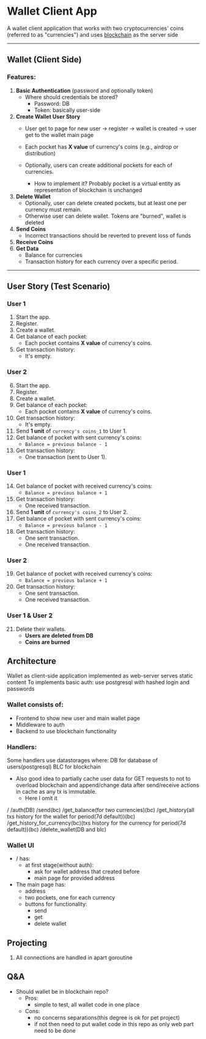 # Wallet Client App
A wallet client application that works with two cryptocurrencies' coins (referred to as "currencies") and uses [blockchain](https://github.com/pathfinder177/blockchain_go) as the server side

---

## Wallet (Client Side)

### Features:
1. **Basic Authentication** (password and optionally token)  
   - Where should credentials be stored?
        - Password: DB
        - Token: basically user-side
2. **Create Wallet User Story**
   - User get to page for new user -> register -> wallet is created -> user get to the wallet main page
   - Each pocket has **X value** of currency's coins (e.g., airdrop or distribution)
   
   - Optionally, users can create additional pockets for each of currencies.
        - How to implement it? Probably pocket is a virtual entity as representation of blockchain is unchanged
3. **Delete Wallet**
   - Optionally, user can delete created pockets, but at least one per currency must remain.
   - Otherwise user can delete wallet. Tokens are "burned", wallet is deleted
4. **Send Coins**
   - Incorrect transactions should be reverted to prevent loss of funds
5. **Receive Coins**
6. **Get Data**
   - Balance for currencies
   - Transaction history for each currency over a specific period.  

---

## User Story (Test Scenario)

### **User 1**
1. Start the app.  
2. Register.  
3. Create a wallet.  
4. Get balance of each pocket:  
   - Each pocket contains **X value** of currency's coins.  
5. Get transaction history:  
   - It's empty.  

### **User 2**
6. Start the app.  
7. Register.  
8. Create a wallet.  
9. Get balance of each pocket:  
   - Each pocket contains **X value** of currency's coins.  
10. Get transaction history:  
    - It's empty.  
11. Send **1 unit** of `currency's coins_1` to User 1.  
12. Get balance of pocket with sent currency's coins:  
    - `Balance = previous balance - 1`  
13. Get transaction history:  
    - One transaction (sent to User 1).  

### **User 1**
14. Get balance of pocket with received currency's coins:  
    - `Balance = previous balance + 1`  
15. Get transaction history:  
    - One received transaction.  
16. Send **1 unit** of `currency's coins_2` to User 2.  
17. Get balance of pocket with sent currency's coins:  
    - `Balance = previous balance - 1`  
18. Get transaction history:  
    - One sent transaction.  
    - One received transaction.  

### **User 2**
19. Get balance of pocket with received currency's coins:  
    - `Balance = previous balance + 1`  
20. Get transaction history:  
    - One sent transaction.  
    - One received transaction.  

### **User 1 & User 2**
21. Delete their wallets.
    - **Users are deleted from DB**
    - **Coins are burned**

## Architecture
Wallet as client-side application implemented as web-server serves static content
To implements basic auth: use postgresql with hashed login and passwords

### Wallet consists of:
- Frontend to show new user and main wallet page
- Middleware to auth
- Backend to use blockchain functionality

### Handlers:
Some handlers use datastorages where:
DB for database of users(postgresql)
BLC for blockchain

- Also good idea to partially cache user data for GET requests to not to overload blockchain
    and append/change data after send/receive actions in cache as any tx is immutable.
    - Here I omit it

/
/auth(DB)
/send(bc)
/get_balance(for two currencies)(bc)
/get_history(all txs history for the wallet for period(7d default))(bc)
/get_history_for_currency(bc)(txs history for the currency for period(7d default))(bc)
/delete_wallet(DB and blc)

### Wallet UI
- / has:
    - at first stage(without auth):
        - ask for wallet address that created before
        - main page for provided address
- The main page has:
    - address
    - two pockets, one for each currency 
    - buttons for functionality:
        - send
        - get
        - delete wallet

## Projecting
1. All connections are handled in apart goroutine

## Q&A
- Should wallet be in blockchain repo?
    - Pros: 
        - simple to test, all wallet code in one place
    - Cons: 
        - no concerns separations(this degree is ok for pet project)
        - if not then need to put wallet code in this repo as only web part need to be done
